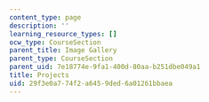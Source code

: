 ```yaml
---
content_type: page
description: ''
learning_resource_types: []
ocw_type: CourseSection
parent_title: Image Gallery
parent_type: CourseSection
parent_uid: 7e18774e-9fa1-400d-80aa-b251dbe049a1
title: Projects
uid: 29f3e0a7-74f2-a645-9ded-6a01261bbaea
---
```

